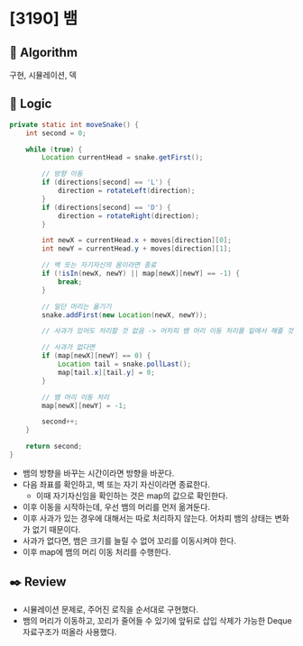 # [3190] 뱀

## :pushpin: **Algorithm**

구현, 시뮬레이션, 덱

## :round_pushpin: **Logic**

```java
private static int moveSnake() {
    int second = 0;

    while (true) {
        Location currentHead = snake.getFirst();

        // 방향 이동
        if (directions[second] == 'L') {
            direction = rotateLeft(direction);
        }
        if (directions[second] == 'D') {
            direction = rotateRight(direction);
        }

        int newX = currentHead.x + moves[direction][0];
        int newY = currentHead.y + moves[direction][1];

        // 벽 또는 자기자신의 몸이라면 종료
        if (!isIn(newX, newY) || map[newX][newY] == -1) {
            break;
        }

        // 일단 머리는 옮기기
        snake.addFirst(new Location(newX, newY));

        // 사과가 있어도 처리할 것 없음 -> 어차피 뱀 머리 이동 처리를 밑에서 해줄 것

        // 사과가 없다면
        if (map[newX][newY] == 0) {
            Location tail = snake.pollLast();
            map[tail.x][tail.y] = 0;
        }

        // 뱀 머리 이동 처리
        map[newX][newY] = -1;

        second++;
    }

    return second;
}
```

- 뱀의 방향을 바꾸는 시간이라면 방향을 바꾼다.
- 다음 좌표를 확인하고, 벽 또는 자기 자신이라면 종료한다.
  - 이때 자기자신임을 확인하는 것은 map의 값으로 확인한다.
- 이후 이동을 시작하는데, 우선 뱀의 머리를 먼저 옮겨둔다.
- 이후 사과가 있는 경우에 대해서는 따로 처리하지 않는다. 어차피 뱀의 상태는 변화가 없기 때문이다.
- 사과가 없다면, 뱀은 크기를 늘릴 수 없어 꼬리를 이동시켜야 한다.
- 이후 map에 뱀의 머리 이동 처리를 수행한다.

## :black_nib: **Review**

- 시뮬레이션 문제로, 주어진 로직을 순서대로 구현했다.
- 뱀의 머리가 이동하고, 꼬리가 줄어들 수 있기에 앞뒤로 삽입 삭제가 가능한 Deque 자료구조가 떠올라 사용했다.
